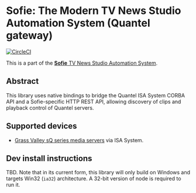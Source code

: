 
# Sofie: The Modern TV News Studio Automation System (Quantel gateway)

[![CircleCI](https://circleci.com/gh/nrkno/tv-automation-state-timeline-resolver.svg?style=svg)](https://circleci.com/gh/nrkno/tv-automation-state-quantel-gateway)

This is a part of the [**Sofie** TV News Studio Automation System](https://github.com/nrkno/Sofie-TV-automation/).

## Abstract
This library uses native bindings to bridge the Quantel ISA System CORBA API and a Sofie-specific HTTP REST API, allowing discovery of clips and playback control of Quantel servers.

## Supported devices
* [Grass Valley sQ series media servers](https://www.grassvalley.com/products/sq_1000_servers/) via ISA System.

## Dev install instructions

TBD. Note that in its current form, this library will only build on Windows and targets Win32 (`ia32`) architecture. A 32-bit version of node is required to run it.
